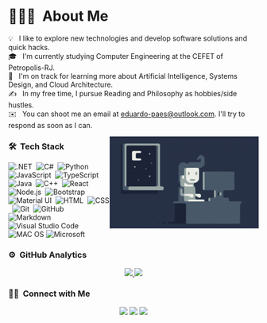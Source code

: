 # 👨🏻‍💻 &nbsp;About Me

💡 &nbsp; I like to explore new technologies and develop software solutions and quick hacks.\
🎓 &nbsp; I'm currently studying Computer Engineering at the CEFET of Petropolis-RJ.\
🧭 &nbsp; I'm on track for learning more about Artificial Intelligence, Systems Design, and Cloud Architecture.\
✍️ &nbsp; In my free time, I pursue Reading and Philosophy as hobbies/side hustles.\
✉️ &nbsp; You can shoot me an email at <eduardo-paes@outlook.com>. I'll try to respond as soon as I can.

<!-- 📄 &nbsp; Please have a look at my [Résumé](https://www.adityavsingh.com/resume.html) for more details about me. I'm open to feedback and suggestions! -->

<img alt="Night Coding" src="https://raw.githubusercontent.com/AVS1508/AVS1508/master/assets/Night-Coding.gif" align="right"/>

### 🛠 &nbsp;Tech Stack

![.NET](https://img.shields.io/badge/.NET-05122A?style=flat&logo=.net&logoColor=white)&nbsp;
![C#](https://img.shields.io/badge/C%23-05122A?style=flat&logo=c-sharp&logoColor=white)&nbsp;
![Python](https://img.shields.io/badge/-Python-05122A?style=flat&logo=python)&nbsp;
![JavaScript](https://img.shields.io/badge/-JavaScript-05122A?style=flat&logo=javascript)&nbsp;
![TypeScript](https://img.shields.io/badge/TypeScript-05122A?style=flat&logo=typescript&logoColor=1572B6)&nbsp;
![Java](https://img.shields.io/badge/Java-05122A?style=flat&logo=openjdk&logoColor=ED8B00)&nbsp;
![C++](https://img.shields.io/badge/-C++-05122A?style=flat&logo=C%2B%2B&logoColor=00599C)&nbsp;
![React](https://img.shields.io/badge/-React-05122A?style=flat&logo=react)&nbsp;
![Node.js](https://img.shields.io/badge/-Node.js-05122A?style=flat&logo=node.js)&nbsp;
![Bootstrap](https://img.shields.io/badge/-Bootstrap-05122A?style=flat&logo=bootstrap&logoColor=563D7C)&nbsp;
![Material UI](https://img.shields.io/badge/Material--UI-05122A?style=flat&logo=material-ui&logoColor=0081CB)&nbsp;
![HTML](https://img.shields.io/badge/-HTML-05122A?style=flat&logo=HTML5)&nbsp;
![CSS](https://img.shields.io/badge/-CSS-05122A?style=flat&logo=CSS3&logoColor=1572B6)&nbsp;
![Git](https://img.shields.io/badge/-Git-05122A?style=flat&logo=git)&nbsp;
![GitHub](https://img.shields.io/badge/-GitHub-05122A?style=flat&logo=github)&nbsp;
![Markdown](https://img.shields.io/badge/-Markdown-05122A?style=flat&logo=markdown)&nbsp;
![Visual Studio Code](https://img.shields.io/badge/-Visual%20Studio%20Code-05122A?style=flat&logo=visual-studio-code&logoColor=007ACC)&nbsp;
![MAC OS](https://img.shields.io/badge/mac%20os-05122A?style=flat&logo=apple&logoColor=white)
![Microsoft](https://img.shields.io/badge/Microsoft-05122A?style=flat&logo=microsoft&logoColor=white)

### ⚙️ &nbsp;GitHub Analytics

<p align="center">
<a href="https://github.com/eduardo-paes">
  <img height="180em" src="https://github-readme-stats-eight-theta.vercel.app/api?username=eduardo-paes&show_icons=true&theme=algolia&include_all_commits=true&count_private=true"/>
  <img height="180em" src="https://github-readme-stats-eight-theta.vercel.app/api/top-langs/?username=eduardo-paes&layout=compact&langs_count=8&theme=algolia"/>
</a>
</p>

### 🤝🏻 &nbsp;Connect with Me

<p align="center">
  <a href="https://www.linkedin.com/in/eduardo-paes-silva-b1aa2615a/"><img src="https://img.shields.io/badge/-Eduardo%20Paes-0077B5?style=flat&logo=Linkedin&logoColor=white"/></a>
  <a href="mailto:edupaessilva@gmail.com"><img src="https://img.shields.io/badge/-edupaessilva@gmail.com-D14836?style=flat&logo=Gmail&logoColor=white"/></a>
  <a href="https://wa.me/5524993097043"><img src="https://img.shields.io/badge/WhatsApp-25D366?style=flat&logo=whatsapp&logoColor=white"/></a>
</p>
